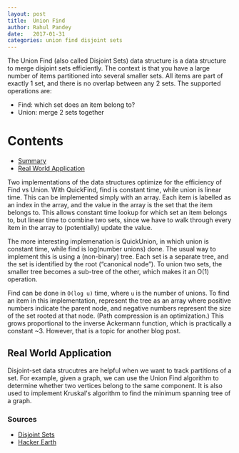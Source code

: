```yaml
---
layout: post
title:  Union Find
author: Rahul Pandey
date:   2017-01-31
categories: union find disjoint sets
---
```


The Union Find (also called Disjoint Sets) data structure is a data structure to merge disjoint sets efficiently. The context is that you have a large number of items partitioned into several smaller sets. All items are part of exactly 1 set, and there is no overlap between any 2 sets. The supported operations are:

- Find: which set does an item belong to?
- Union: merge 2 sets together

Contents
===========
- [Summary](#summary)
- [Real World Application](#real-world-application)

Two implementations of the data structures optimize for the efficiency of Find vs Union. With QuickFind, find is constant time, while union is linear time. This can be implemented simply with an array. Each item is labelled as an index in the array, and the value in the array is the set that the item belongs to. This allows constant time lookup for which set an item belongs to, but linear time to combine two sets, since we have to walk through every item in the array to (potentially) update the value.

The more interesting implemenation is QuickUnion, in which union is constant time, while find is log(number unions) done. The usual way to implement this is using a (non-binary) tree. Each set is a separate tree, and the set is identified by the root (“canonical node”). To union two sets, the smaller tree becomes a sub-tree of the other, which makes it an O(1) operation.

Find can be done in `O(log u)` time, where `u` is the number of unions. To find an item in this implementation, represent the tree as an array where positive numbers indicate the parent node, and negative numbers represent the size of the set rooted at that node. (Path compression is an optimization.) This grows proportional to the inverse Ackermann function, which is practically a constant ~3. However, that is a topic for another blog post. 

## Real World Application

Disjoint-set data strucutres are helpful when we want to track partitions of a set. For example, given a graph, we can use the Union Find algorithm to determine whether two vertices belong to the same component. It is also used to implement Kruskal's algorithm to find the minimum spanning tree of a graph. 

### Sources

- [Disjoint Sets](https://www.youtube.com/watch?v=gcmjC-OcWpI)
- [Hacker Earth](https://www.hackerearth.com/practice/notes/disjoint-set-union-union-find/)
